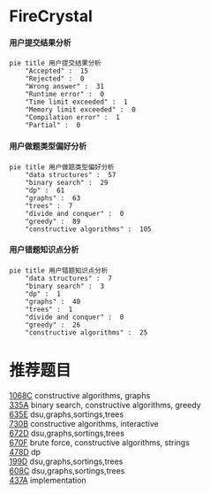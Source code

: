 # FireCrystal

<!-- tabs:start -->



#### **用户提交结果分析**

```mermaid
pie title 用户提交结果分析
    "Accepted" :  15
    "Rejected" :  0
    "Wrong answer" :  31
    "Runtime error" :  0
    "Time limit exceeded" :  1
    "Memory limit exceeded" :  0
    "Compilation error" :  1
    "Partial" :  0
```

#### **用户做题类型偏好分析**

```mermaid
pie title 用户做题类型偏好分析
    "data structures" :  57
    "binary search" :  29
    "dp" :  61
    "graphs" :  63
    "trees" :  7
    "divide and conquer" :  0
    "greedy" :  89
    "constructive algorithms" :  105
```
#### **用户错题知识点分析**

```mermaid
pie title 用户错题知识点分析
    "data structures" :  7
    "binary search" :  3
    "dp" :  1
    "graphs" :  40
    "trees" :  1
    "divide and conquer" :  0
    "greedy" :  26
    "constructive algorithms" :  25
```



<!-- tabs:end -->
# 推荐题目
[1068C](https://codeforces.com/contest/1068/problem/C)		constructive algorithms,
                        graphs		  
[335A](https://codeforces.com/contest/335/problem/A)		binary search,
                        constructive algorithms,
                        greedy		  
[635E](https://codeforces.com/contest/635/problem/E)		dsu,graphs,sortings,trees		  
[730B](https://codeforces.com/contest/730/problem/B)		constructive algorithms,
                        interactive		  
[672D](https://codeforces.com/contest/672/problem/D)		dsu,graphs,sortings,trees		  
[670F](https://codeforces.com/contest/670/problem/F)		brute force,
                        constructive algorithms,
                        strings		  
[478D](https://codeforces.com/contest/478/problem/D)		dp		  
[199D](https://codeforces.com/contest/199/problem/D)		dsu,graphs,sortings,trees		  
[608C](https://codeforces.com/contest/608/problem/C)		dsu,graphs,sortings,trees		  
[437A](https://codeforces.com/contest/437/problem/A)		implementation		  
